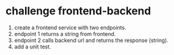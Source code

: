 # challenge frontend-backend
1. create a frontend service with two endpoints.
2. endpoint 1 returns a string from frontend.
3. endpoint 2 calls backend url and returns the response (string).
4. add a unit test.